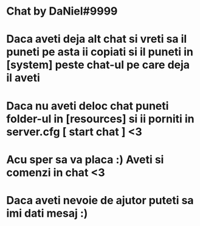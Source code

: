 # Chat by DaNiel#9999
# Daca aveti deja alt chat si vreti sa il puneti pe asta ii copiati si il puneti in [system] peste chat-ul pe care deja il aveti
# Daca nu aveti deloc chat puneti folder-ul in [resources] si ii porniti in server.cfg [ start chat ] <3 
# Acu sper sa va placa :) Aveti si comenzi in chat <3  
# Daca aveti nevoie de ajutor puteti sa imi dati mesaj :)

